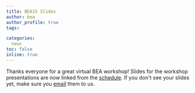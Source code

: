 ```yaml
---
title: BEA15 Slides
author: bea
author_profile: true
tags:

categories:
  news
toc: false
inline: true
---
```


Thanks everyone for a great virtual BEA workshop! Slides for the workshop presentations are now linked from the [schedule](/bea/2020#schedule). If you don't see your slides yet, make sure you [email](mailto:bea.nlp.workshop@gmail.com) them to us.
